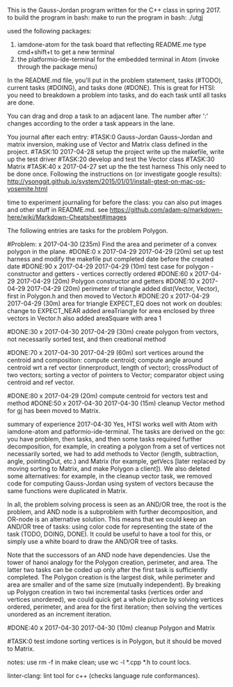 This is the Gauss-Jordan program written for the C++ class in spring 2017.
to build the program in bash:
make
to run the program in bash:
./utgj

used the following packages:
1. iamdone-atom for the task board that reflecting README.me
type cmd+shift+t to get a new terminal
2. the platformio-ide-terminal for the embedded terminal in Atom (invoke through the package menu)

In the README.md file, you'll put in the problem statement, tasks (#TODO), current tasks (#DOING), and tasks done (#DONE). This is great for HTSI: you need to breakdown a problem into tasks, and do each task until all tasks are done.

You can drag and drop a task to an adjacent lane. The number after ':' changes according to the order a task appears in the lane.

You journal after each entry:
#TASK:0 Gauss-Jordan
Gauss-Jordan and matrix inversion, making use of Vector and Matrix class defined in the project.
#TASK:10 2017-04-28 setup the project
write up the makefile, write up the test driver
#TASK:20 develop and test the Vector class
#TASK:30 Matrix
#TASK:40 x 2017-04-27 set up the the test harness
This only need to be done once. Following the instructions on (or investigate google results): http://ysonggit.github.io/system/2015/01/01/install-gtest-on-mac-os-yosemite.html

time to experiment journaling for before the class: you can also put images and other stuff in README.md. see https://github.com/adam-p/markdown-here/wiki/Markdown-Cheatsheet#images

The following entries are tasks for the problem Polygon.

#Problem: x 2017-04-30 (235m) Find the area and perimeter of a convex polygon in the plane.
#DONE:0 x 2017-04-29 2017-04-29 (20m) set up test harness and modify the makefile
put completed date before the created date
#DONE:90 x 2017-04-29 2017-04-29 (10m) test case for polygon - constructor and getters - vertices correctly ordered
#DONE:60 x 2017-04-29 2017-04-29 (20m) Polygon constructor and getters
#DONE:10 x 2017-04-29 2017-04-29 (20m) perimeter of triangle
added dist(Vector, Vector), first in Polygon.h and then moved to Vector.h
#DONE:20 x 2017-04-29 2017-04-29 (30m) area for triangle
EXPECT_EQ does not work on doubles: change to EXPECT_NEAR
added areaTriangle for area enclosed by three vectors in Vector.h
also added areaSquare with area 1

#DONE:30 x 2017-04-30 2017-04-29 (30m) create polygon from vectors, not necessarily sorted
test, and then creational method

#DONE:70 x 2017-04-30 2017-04-29 (60m) sort vertices around the centroid
and composition: compute centroid; compute angle around centroid wrt a ref vector (innerproduct, length of vector); crossProduct of two vectors; sorting a vector of pointers to Vector; comparator object using centroid and ref vector.

#DONE:80 x 2017-04-29 (20m) compute centroid for vectors
test and method
#DONE:50 x 2017-04-30 2017-04-30 (15m) cleanup Vector
method for gj has been moved to Matrix.

summary of experience 2017-04-30
Yes, HTSI works well with Atom with iamdone-atom and patformio-ide-terminal. The tasks are derived on the go: you have problem, then tasks, and then some tasks required further decomposition, for example, in creating a polygon from a set of vertices not necessarily sorted, we had to add methods to Vector (length, subtraction, angle, pointingOut, etc.) and Matrix (for example, getVecs [later replaced by moving sorting to Matrix, and make Polygon a client]). We also deleted some alternatives: for example, in the cleanup vector task, we removed code for computing Gauss-Jordan using system of vectors because the same functions were duplicated in Matrix.

In all, the problem solving process is seen as an AND/OR tree, the root is the problem, and AND node is a subproblem with further decomposition, and OR-node is an alternative solution. This means that we could keep an AND/OR tree of tasks: using color code for representing the state of the task (TODO, DOING, DONE). It could be useful to have a tool for this, or simply use a white board to draw the AND/OR tree of tasks.

Note that the successors of an AND node have dependencies. Use the tower of hanoi analogy for the Polygon creation, perimeter, and area. The latter two tasks can be coded up only after the first task is sufficiently completed. The Polygon creation is the largest disk, while perimeter and area are smaller and of the same size (mutually independent). By breaking up Polygon creation in two twi incremental tasks (vertices order and vertices unordered), we could quick get a whole picture by solving vertices ordered, perimeter, and area for the first iteration; then solving the vertices unordered as an increment iteration.

#DONE:40 x 2017-04-30 2017-04-30 (10m) cleanup Polygon and Matrix

#TASK:0 test imdone
sorting vertices is in Polygon, but it should be moved to Matrix.  

notes: use rm -f in make clean;
use wc -l *.cpp *.h to count locs.

linter-clang: lint tool for c++ (checks language rule conformances).
